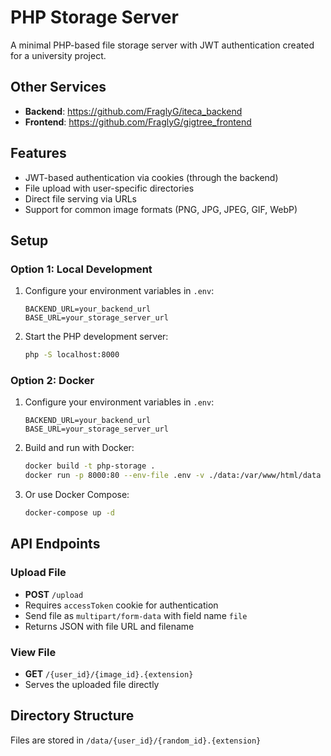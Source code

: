 # PHP Storage Server

A minimal PHP-based file storage server with JWT authentication created for a university project.

## Other Services

- **Backend**: https://github.com/FraglyG/iteca_backend
- **Frontend**: https://github.com/FraglyG/gigtree_frontend

## Features

- JWT-based authentication via cookies (through the backend)
- File upload with user-specific directories
- Direct file serving via URLs
- Support for common image formats (PNG, JPG, JPEG, GIF, WebP)

## Setup

### Option 1: Local Development
1. Configure your environment variables in `.env`:
   ```
   BACKEND_URL=your_backend_url
   BASE_URL=your_storage_server_url
   ```

2. Start the PHP development server:
   ```bash
   php -S localhost:8000
   ```

### Option 2: Docker
1. Configure your environment variables in `.env`:
   ```
   BACKEND_URL=your_backend_url
   BASE_URL=your_storage_server_url
   ```

2. Build and run with Docker:
   ```bash
   docker build -t php-storage .
   docker run -p 8000:80 --env-file .env -v ./data:/var/www/html/data php-storage
   ```

3. Or use Docker Compose:
   ```bash
   docker-compose up -d
   ```

## API Endpoints

### Upload File
- **POST** `/upload`
- Requires `accessToken` cookie for authentication
- Send file as `multipart/form-data` with field name `file`
- Returns JSON with file URL and filename

### View File
- **GET** `/{user_id}/{image_id}.{extension}`
- Serves the uploaded file directly

## Directory Structure

Files are stored in `/data/{user_id}/{random_id}.{extension}`
